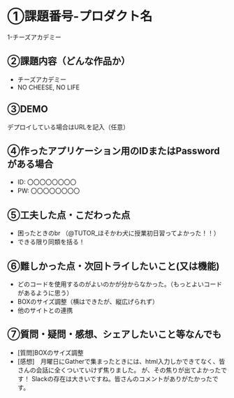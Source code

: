# ①課題番号-プロダクト名

1-チーズアカデミー

## ②課題内容（どんな作品か）

- チーズアカデミー
- NO CHEESE, NO LIFE

## ③DEMO

デプロイしている場合はURLを記入（任意）

## ④作ったアプリケーション用のIDまたはPasswordがある場合

- ID: 〇〇〇〇〇〇〇〇
- PW: 〇〇〇〇〇〇〇〇

## ⑤工夫した点・こだわった点

- 困ったときのbr （@TUTOR_ほそかわ犬に授業初日習ってよかった！！）
- できる限り同類を括る！

## ⑥難しかった点・次回トライしたいこと(又は機能)

- どのコードを使用するのがよいのかが分からなかった。（もっとよいコードがあるように思う）
- BOXのサイズ調整（横はできたが、縦広げられず）
- 他のサイトとの連携

## ⑦質問・疑問・感想、シェアしたいこと等なんでも

- [質問]BOXのサイズ調整
- [感想]　月曜日にGatherで集まったときには、html入力しかできてなく、皆さんの会話に全くついていけず焦りました。
が、その焦りが出てよかったです！
Slackの存在は大きいですね。皆さんのコメントがありがたかったです。


